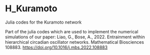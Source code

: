 # H_Kuramoto
Julia codes for the Kuramoto network

Part of the julia codes which are used to implement the numerical simulations of our paper:
Liao, G., Bose, A., 2022. Entrainment within hierarchical circadian oscillator networks. Mathematical Biosciences 108883. https://doi.org/10.1016/j.mbs.2022.108883
